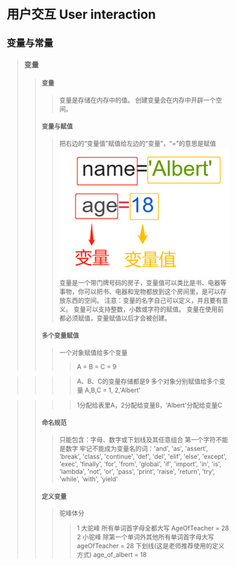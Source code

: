 # 用户交互 User interaction
## 变量与常量
> ### 变量
>> #### 变量
>>> 变量是存储在内存中的值。
>>> 创建变量会在内存中开辟一个空间。
>> #### 变量与赋值
>>> 把右边的“变量值”赋值给左边的“变量”，“=”的意思是赋值
>>> ![image](https://github.com/huapu4/Python/blob/master/images/1.png)
>>> 变量是一个带门牌号码的房子，变量值可以类比是书、电器等事物，你可以把书、电器和宠物都放到这个房间里，是可以存放东西的空间。
>>> 注意：变量的名字自己可以定义，并且要有意义。
>>> 变量可以支持整数，小数或字符的赋值。
>>> 变量在使用前都必须赋值，变量赋值以后才会被创建。
>> #### 多个变量赋值
>>> 一个对象赋值给多个变量
>>>> A = B = C = 9

>>>> A、B、C的变量存储都是9 
>>> 多个对象分别赋值给多个变量
>>>> A,B,C = 1, 2,'Albert'

>>>> 1分配给表里A，2分配给变量B，'Albert'分配给变量C
>> #### 命名规范
>>> 只能包含：字母、数字或下划线及其任意组合
>>> 第一个字符不能是数字
>>> 牢记不能成为变量名的词：'and', 'as', 'assert', 'break', 'class', 'continue', 'def', 'del', 'elif', 'else', 'except', 'exec', 'finally', 'for', 'from', 'global', 'if', 'import', 'in', 'is', 'lambda', 'not', 'or', 'pass', 'print', 'raise', 'return', 'try', 'while', 'with', 'yield'
>> #### 定义变量
>>> 驼峰体分
>>>> 1 大驼峰 所有单词首字母全都大写   AgeOfTeacher = 28
>>>> 2 小驼峰 除第一个单词外其他所有单词首字母大写    ageOfTeacher = 28
>>> 下划线(这是老师推荐使用的定义方式)
>>>> age_of_albert = 18
